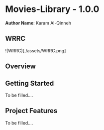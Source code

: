 # Movies-Library - 1.0.0

**Author Name**: Karam Al-Qinneh

## WRRC

!(WRRC)[./assets/WRRC.png]

## Overview

## Getting Started

To be filled....

## Project Features

To be filled....
